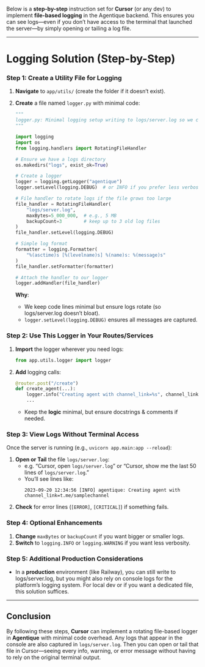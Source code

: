 Below is a **step-by-step** instruction set for **Cursor** (or any dev) to implement **file-based logging** in the Agentique backend. This ensures you can see logs—even if you don’t have access to the terminal that launched the server—by simply opening or tailing a log file.

---

# Logging Solution (Step-by-Step)

### **Step 1: Create a Utility File for Logging**

1. **Navigate** to `app/utils/` (create the folder if it doesn’t exist).  
2. **Create** a file named `logger.py` with minimal code:

   ```python
   """
   logger.py: Minimal logging setup writing to logs/server.log so we can review logs easily.
   """

   import logging
   import os
   from logging.handlers import RotatingFileHandler

   # Ensure we have a logs directory
   os.makedirs("logs", exist_ok=True)

   # Create a logger
   logger = logging.getLogger("agentique")
   logger.setLevel(logging.DEBUG)  # or INFO if you prefer less verbosity

   # File handler to rotate logs if the file grows too large
   file_handler = RotatingFileHandler(
       "logs/server.log",
       maxBytes=5_000_000,  # e.g., 5 MB
       backupCount=3        # keep up to 3 old log files
   )
   file_handler.setLevel(logging.DEBUG)

   # Simple log format
   formatter = logging.Formatter(
       "%(asctime)s [%(levelname)s] %(name)s: %(message)s"
   )
   file_handler.setFormatter(formatter)

   # Attach the handler to our logger
   logger.addHandler(file_handler)
   ```

   **Why**:
   - We keep code lines minimal but ensure logs rotate (so logs/server.log doesn’t bloat).
   - `logger.setLevel(logging.DEBUG)` ensures all messages are captured.

### **Step 2: Use This Logger in Your Routes/Services**

1. **Import** the logger wherever you need logs:
   ```python
   from app.utils.logger import logger
   ```
2. **Add** logging calls:
   ```python
   @router.post("/create")
   def create_agent(...):
       logger.info("Creating agent with channel_link=%s", channel_link)
       ...
   ```
   - Keep the **logic** minimal, but ensure docstrings & comments if needed.

### **Step 3: View Logs Without Terminal Access**

Once the server is running (e.g., `uvicorn app.main:app --reload`):

1. **Open or Tail** the file `logs/server.log`:
   - e.g. “Cursor, open `logs/server.log`” or “Cursor, show me the last 50 lines of `logs/server.log`.”  
   - You’ll see lines like:
     ```
     2023-09-20 12:34:56 [INFO] agentique: Creating agent with channel_link=t.me/samplechannel
     ```
2. **Check** for error lines (`[ERROR]`, `[CRITICAL]`) if something fails.

### **Step 4: Optional Enhancements**

1. **Change** `maxBytes` or `backupCount` if you want bigger or smaller logs.  
2. **Switch** to `logging.INFO` or `logging.WARNING` if you want less verbosity.

### **Step 5: Additional Production Considerations**

- In a **production** environment (like Railway), you can still write to logs/server.log, but you might also rely on console logs for the platform’s logging system. For local dev or if you want a dedicated file, this solution suffices.

---

## Conclusion

By following these steps, **Cursor** can implement a rotating file-based logger in **Agentique** with minimal code overhead. Any logs that appear in the console are also captured in `logs/server.log`. Then you can open or tail that file in Cursor—seeing every info, warning, or error message without having to rely on the original terminal output.